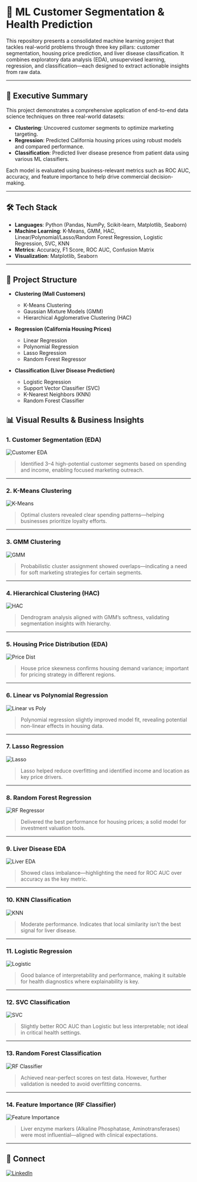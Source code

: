 # 🧠 ML Customer Segmentation & Health Prediction

This repository presents a consolidated machine learning project that tackles real-world problems through three key pillars: customer segmentation, housing price prediction, and liver disease classification. It combines exploratory data analysis (EDA), unsupervised learning, regression, and classification—each designed to extract actionable insights from raw data.

---

## 📌 Executive Summary

This project demonstrates a comprehensive application of end-to-end data science techniques on three real-world datasets:
- **Clustering**: Uncovered customer segments to optimize marketing targeting.
- **Regression**: Predicted California housing prices using robust models and compared performance.
- **Classification**: Predicted liver disease presence from patient data using various ML classifiers.

Each model is evaluated using business-relevant metrics such as ROC AUC, accuracy, and feature importance to help drive commercial decision-making.

---

## 🛠️ Tech Stack

- **Languages**: Python (Pandas, NumPy, Scikit-learn, Matplotlib, Seaborn)
- **Machine Learning**: K-Means, GMM, HAC, Linear/Polynomial/Lasso/Random Forest Regression, Logistic Regression, SVC, KNN
- **Metrics**: Accuracy, F1 Score, ROC AUC, Confusion Matrix
- **Visualization**: Matplotlib, Seaborn

---

## 📁 Project Structure

- **Clustering (Mall Customers)**
  - K-Means Clustering
  - Gaussian Mixture Models (GMM)
  - Hierarchical Agglomerative Clustering (HAC)

- **Regression (California Housing Prices)**
  - Linear Regression
  - Polynomial Regression
  - Lasso Regression
  - Random Forest Regressor

- **Classification (Liver Disease Prediction)**
  - Logistic Regression
  - Support Vector Classifier (SVC)
  - K-Nearest Neighbors (KNN)
  - Random Forest Classifier

## 📊 Visual Results & Business Insights

### 1. Customer Segmentation (EDA)
![Customer EDA](results/customer_eda.png.PNG)  
> Identified 3–4 high-potential customer segments based on spending and income, enabling focused marketing outreach.

---

### 2. K-Means Clustering
![K-Means](results/kmeans_cluster_analysis.png.PNG)  
> Optimal clusters revealed clear spending patterns—helping businesses prioritize loyalty efforts.

---

### 3. GMM Clustering
![GMM](results/gmm_cluster_analysis.png.PNG)  
> Probabilistic cluster assignment showed overlaps—indicating a need for soft marketing strategies for certain segments.

---

### 4. Hierarchical Clustering (HAC)
![HAC](results/hac_dendrogram_clusters.png.PNG)  
> Dendrogram analysis aligned with GMM’s softness, validating segmentation insights with hierarchy.

---

### 5. Housing Price Distribution (EDA)
![Price Dist](results/housing_price_distribution.png.PNG)  
> House price skewness confirms housing demand variance; important for pricing strategy in different regions.

---

### 6. Linear vs Polynomial Regression
![Linear vs Poly](results/linear_vs_polynomial.png.PNG)  
> Polynomial regression slightly improved model fit, revealing potential non-linear effects in housing data.

---

### 7. Lasso Regression
![Lasso](results/lasso_regression.png.PNG)  
> Lasso helped reduce overfitting and identified income and location as key price drivers.

---

### 8. Random Forest Regression
![RF Regressor](results/rf_regression_results.png.PNG)  
> Delivered the best performance for housing prices; a solid model for investment valuation tools.

---

### 9. Liver Disease EDA
![Liver EDA](results/liver_disease_eda.png.PNG)  
> Showed class imbalance—highlighting the need for ROC AUC over accuracy as the key metric.

---

### 10. KNN Classification
![KNN](results/knn_results.png.PNG)  
> Moderate performance. Indicates that local similarity isn’t the best signal for liver disease.

---

### 11. Logistic Regression
![Logistic](results/logistic_results.png.PNG)  
> Good balance of interpretability and performance, making it suitable for health diagnostics where explainability is key.

---

### 12. SVC Classification
![SVC](results/svc_results.png.PNG)  
> Slightly better ROC AUC than Logistic but less interpretable; not ideal in critical health settings.

---

### 13. Random Forest Classification
![RF Classifier](results/rf_classification_results.png.PNG)  
> Achieved near-perfect scores on test data. However, further validation is needed to avoid overfitting concerns.

---

### 14. Feature Importance (RF Classifier)
![Feature Importance](results/rf_classification_importance.png.PNG)  
> Liver enzyme markers (Alkaline Phosphatase, Aminotransferases) were most influential—aligned with clinical expectations.

---

## 🔗 Connect

[![LinkedIn](https://img.shields.io/badge/LinkedIn-blue?logo=linkedin)](https://www.linkedin.com/in/ethanchoo5/)

